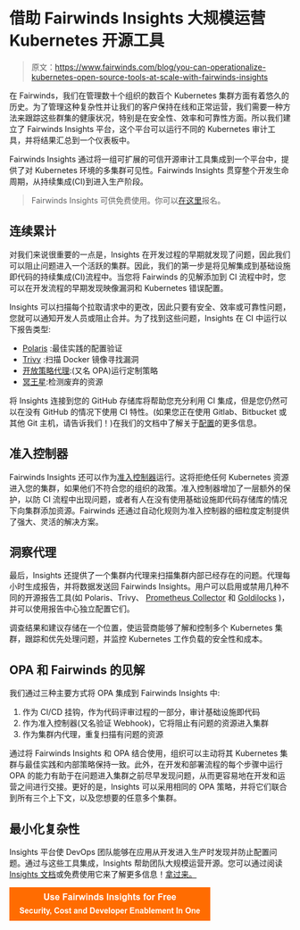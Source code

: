 # 借助 Fairwinds Insights 大规模运营 Kubernetes 开源工具

> 原文：<https://www.fairwinds.com/blog/you-can-operationalize-kubernetes-open-source-tools-at-scale-with-fairwinds-insights>

 在 Fairwinds，我们在管理数十个组织的数百个 Kubernetes 集群方面有着悠久的历史。为了管理这种复杂性并让我们的客户保持在线和正常运营，我们需要一种方法来跟踪这些群集的健康状况，特别是在安全性、效率和可靠性方面。所以我们建立了 Fairwinds Insights 平台，这个平台可以运行不同的 Kubernetes 审计工具，并将结果汇总到一个仪表板中。

Fairwinds Insights 通过将一组可扩展的可信开源审计工具集成到一个平台中，提供了对 Kubernetes 环境的多集群可见性。Fairwinds Insights 贯穿整个开发生命周期，从持续集成(CI)到进入生产阶段。

> Fairwinds Insights 可供免费使用。你可以[在这里](/coming-soon)报名。

## 连续累计

对我们来说很重要的一点是，Insights 在开发过程的早期就发现了问题，因此我们可以阻止问题进入一个活跃的集群。因此，我们的第一步是将见解集成到基础设施即代码的持续集成(CI)流程中。当您将 Fairwinds 的见解添加到 CI 流程中时，您可以在开发流程的早期发现映像漏洞和 Kubernetes 错误配置。

Insights 可以扫描每个拉取请求中的更改，因此只要有安全、效率或可靠性问题，您就可以通知开发人员或阻止合并。为了找到这些问题，Insights 在 CI 中运行以下报告类型:

*   [Polaris](https://github.com/FairwindsOps/polaris) :最佳实践的配置验证
*   [Trivy](https://github.com/aquasecurity/trivy) :扫描 Docker 镜像寻找漏洞
*   [开放策略代理](https://www.openpolicyagent.org/):(又名 OPA)运行定制策略
*   [冥王星](https://github.com/FairwindsOps/pluto):检测废弃的资源

将 Insights 连接到您的 GitHub 存储库将帮助您充分利用 CI 集成，但是您仍然可以在没有 GitHub 的情况下使用 CI 特性。(如果您正在使用 Gitlab、Bitbucket 或其他 Git 主机，请告诉我们！)在我们的文档中了解关于[配置](https://insights.docs.fairwinds.com/run/ci/configuration/)的更多信息。

## 准入控制器

Fairwinds Insights 还可以作为[准入控制器](https://insights.docs.fairwinds.com/run/admission/about)运行。这将拒绝任何 Kubernetes 资源进入您的集群，如果他们不符合您的组织的政策。准入控制器增加了一层额外的保护，以防 CI 流程中出现问题，或者有人在没有使用基础设施即代码存储库的情况下向集群添加资源。Fairwinds 还通过自动化规则为准入控制器的细粒度定制提供了强大、灵活的解决方案。

## 洞察代理

最后，Insights 还提供了一个集群内代理来扫描集群内部已经存在的问题。代理每小时生成报告，并将数据发送回 Fairwinds Insights。用户可以启用或禁用几种不同的开源报告工具(如 Polaris、Trivy、 [Prometheus Collector](https://insights.docs.fairwinds.com/configure/reports/resource-metrics/) 和 [Goldilocks](https://www.fairwinds.com/blog/goldilocks-kubernetes-resource-requests) )，并可以使用报告中心独立配置它们。

调查结果和建议存储在一个位置，使运营商能够了解和控制多个 Kubernetes 集群，跟踪和优先处理问题，并监控 Kubernetes 工作负载的安全性和成本。

## OPA 和 Fairwinds 的见解

我们通过三种主要方式将 OPA 集成到 Fairwinds Insights 中:

1.  作为 CI/CD 挂钩，作为代码评审过程的一部分，审计基础设施即代码
2.  作为准入控制器(又名验证 Webhook)，它将阻止有问题的资源进入集群
3.  作为集群内代理，重复扫描有问题的资源

通过将 Fairwinds Insights 和 OPA 结合使用，组织可以主动将其 Kubernetes 集群与最佳实践和内部策略保持一致。此外，在开发和部署流程的每个步骤中运行 OPA 的能力有助于在问题进入集群之前尽早发现问题，从而更容易地在开发和运营之间进行交接。更好的是，Insights 可以采用相同的 OPA 策略，并将它们联合到所有三个上下文，以及您想要的任意多个集群。

## 最小化复杂性

Insights 平台使 DevOps 团队能够在应用从开发进入生产时发现并防止配置问题。通过与这些工具集成，Insights 帮助团队大规模运营开源。您可以通过阅读 [Insights 文档](https://insights.docs.fairwinds.com/run/agent/about)或免费使用它来了解更多信息！[拿过来。](/coming-soon)

[![Use Fairwinds Insights for Free Security, Cost and Developer Enablement In One](img/7c86296320eb01b215d8e2755e9c5b9d.png)](https://cta-redirect.hubspot.com/cta/redirect/2184645/34aa4987-a1f9-438a-a145-d7d82d5c479a)